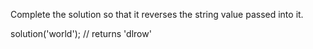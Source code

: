 Complete the solution so that it reverses the string value passed into it.

solution('world'); // returns 'dlrow'